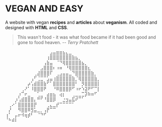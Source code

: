 # VEGAN AND EASY

A website with vegan **recipes** and **articles** about **veganism**.
All coded and designed with **HTML** and **CSS**.

> This wasn't food - it was what food became if it had been good and gone to food heaven. -- *Terry Pratchett*

⠀⠀⠀⠀⠀⠀⠀⠀⠀⠀⠀⠀⠀⠀⣠⣤⣶⣶⣦⣄⣀⠀⠀⠀⠀⠀⠀⠀⠀⠀
⠀⠀⠀⠀⠀⠀⠀⠀⠀⠀⠀⠀⠀⢰⣿⣿⣿⣿⣿⣿⣿⣷⣦⡀⠀⠀⠀⠀⠀⠀
⠀⠀⠀⠀⠀⠀⠀⠀⠀⠀⠀⠀⢠⣷⣤⠀⠈⠙⢿⣿⣿⣿⣿⣿⣦⡀⠀⠀⠀⠀
⠀⠀⠀⠀⠀⠀⠀⠀⠀⠀⠀⣠⣿⣿⣿⠆⠰⠶⠀⠘⢿⣿⣿⣿⣿⣿⣆⠀⠀⠀
⠀⠀⠀⠀⠀⠀⠀⠀⠀⢀⣼⣿⣿⣿⠏⠀⢀⣠⣤⣤⣀⠙⣿⣿⣿⣿⣿⣷⡀⠀
⠀⠀⠀⠀⠀⠀⠀⠀⢠⠋⢈⣉⠉⣡⣤⢰⣿⣿⣿⣿⣿⣷⡈⢿⣿⣿⣿⣿⣷⡀
⠀⠀⠀⠀⠀⠀⠀⡴⢡⣾⣿⣿⣷⠋⠁⣿⣿⣿⣿⣿⣿⣿⠃⠀⡻⣿⣿⣿⣿⡇
⠀⠀⠀⠀⠀⢀⠜⠁⠸⣿⣿⣿⠟⠀⠀⠘⠿⣿⣿⣿⡿⠋⠰⠖⠱⣽⠟⠋⠉⡇
⠀⠀⠀⠀⡰⠉⠖⣀⠀⠀⢁⣀⠀⣴⣶⣦⠀⢴⡆⠀⠀⢀⣀⣀⣉⡽⠷⠶⠋⠀
⠀⠀⠀⡰⢡⣾⣿⣿⣿⡄⠛⠋⠘⣿⣿⡿⠀⠀⣐⣲⣤⣯⠞⠉⠁⠀⠀⠀⠀⠀
⠀⢀⠔⠁⣿⣿⣿⣿⣿⡟⠀⠀⠀⢀⣄⣀⡞⠉⠉⠉⠉⠁⠀⠀⠀⠀⠀⠀⠀⠀
⠀⡜⠀⠀⠻⣿⣿⠿⣻⣥⣀⡀⢠⡟⠉⠉⠀⠀⠀⠀⠀⠀⠀⠀⠀⠀⠀⠀⠀⠀
⢰⠁⠀⡤⠖⠺⢶⡾⠃⠀⠈⠙⠋⠀⠀⠀⠀⠀⠀⠀⠀⠀⠀⠀⠀⠀⠀⠀⠀⠀
⠈⠓⠾⠇⠀⠀⠀⠀⠀⠀⠀⠀⠀⠀⠀⠀⠀⠀⠀⠀⠀⠀⠀⠀⠀⠀⠀⠀⠀⠀